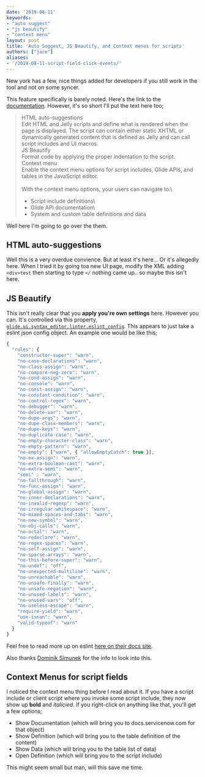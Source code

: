 ```yaml
---
date: '2019-08-11'
keywords:
- "auto suggest"
- "js beautify"
- "context menu"
layout: post
title: 'Auto Suggest, JS Beautify, and Context menus for scripts'
authors: ["jace"]
aliases:
- '/2019-08-11-script-field-click-events/'
---
```

New york has a few, nice things added for developers if you still work in the tool and not on some syncer.

This feature specifically is barely noted.  Here's the link to the [documentation](https://docs.servicenow.com/bundle/newyork-release-notes/page/release-notes/summary/rn-summary-new-features.html).
However, it's so short I'll put the text here too;

> HTML auto-suggestions\
> Edit HTML and Jelly scripts and define what is rendered when the page is displayed. 
> The script can contain either static XHTML or dynamically generated content that is defined as Jelly and can call script includes and UI macros.\
> JS Beautify\
> Format code by applying the proper indentation to the script.\
> Context menu\
> Enable the context menu options for script includes, Glide APIs, and tables in the JavaScript editor.\
> \
> With the context menu options, your users can navigate to:\
> - Script include definitions\
> - Glide API documentation\
> - System and custom table definitions and data

Well here I'm going to go over the them.

## HTML auto-suggestions

Well this is a very overdue convience.  But at least it's here... Or it's allegedly here.  When I tried it by going toa new UI page, modify the XML adding `<div>test` then starting to type `</` nothing came up.. so maybe this isn't here.

## JS Beautify

This isn't really clear that you **apply you're own settings** here.  However you can.  It's controlled via this property, [`glide.ui.syntax_editor.linter.eslint_config`](/properties/glide.ui.syntax_editor.linter.eslint_config/).
This appears to just take a eslint json config object.  An example one would be like this;

```js
{
  "rules": {
    "constructor-super": "warn",
    "no-case-declarations": "warn",
    "no-class-assign": "warn",
    "no-compare-neg-zero": "warn",
    "no-cond-assign": "warn",
    "no-console": "warn",
    "no-const-assign": "warn",
    "no-constant-condition": "warn",
    "no-control-regex": "warn",
    "no-debugger": "warn",
    "no-delete-var": "warn",
    "no-dupe-args": "warn",
    "no-dupe-class-members": "warn",
    "no-dupe-keys": "warn",
    "no-duplicate-case": "warn",
    "no-empty-character-class": "warn",
    "no-empty-pattern": "warn",
    "no-empty": ["warn", { "allowEmptyCatch": true }],
    "no-ex-assign": "warn",
    "no-extra-boolean-cast": "warn",
    "no-extra-semi": "warn",
    "semi" : "warn",
    "no-fallthrough": "warn",
    "no-func-assign": "warn",
    "no-global-assign": "warn",
    "no-inner-declarations": "warn",
    "no-invalid-regexp": "warn",
    "no-irregular-whitespace": "warn",
    "no-mixed-spaces-and-tabs": "warn",
    "no-new-symbol": "warn",
    "no-obj-calls": "warn",
    "no-octal": "warn",
    "no-redeclare": "warn",
    "no-regex-spaces": "warn",
    "no-self-assign": "warn",
    "no-sparse-arrays": "warn",
    "no-this-before-super": "warn",
    "no-undef": "off",
    "no-unexpected-multiline": "warn",
    "no-unreachable": "warn",
    "no-unsafe-finally": "warn",
    "no-unsafe-negation": "warn",
    "no-unused-labels": "warn",
    "no-unused-vars": "off",
    "no-useless-escape": "warn",
    "require-yield": "warn",
    "use-isnan": "warn",
    "valid-typeof": "warn"
  }
}
```

Feel free to read more up on eslint [here on their docs site](https://eslint.org/docs/user-guide/configuring).

Also thanks [Dominik Simunek](https://twitter.com/DoomaSimunek/status/1157404260327407617) for the info to look into this.

## Context Menus for script fields

I noticed the context menu thing before I read about it.  If you have a script include or client script where you invoke some script include, they now show up **bold** and *italicied*.  If you right-click on anything like that, you'll get a few options;

- Show Documentation (which will bring you to docs.servicenow.com for that object)
- Show Definition (which will bring you to the table definition of the content)
- Show Data (which will bring you to the table list of data)
- Open Definition (which will bring you to the script include)

This might seem small but man, will this save me time.
